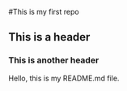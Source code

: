 #This is my first repo  
## This is a header  
### This is another header

Hello, this is my README.md file.
